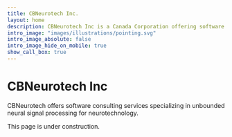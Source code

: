 ```yaml
---
title: CBNeurotech Inc.
layout: home
description: CBNeurotech Inc is a Canada Corporation offering software consulting services specializing in neurotechnology.
intro_image: "images/illustrations/pointing.svg"
intro_image_absolute: false
intro_image_hide_on_mobile: true
show_call_box: true
---
```


# CBNeurotech Inc

CBNeurotech offers software consulting services specializing in unbounded neural signal processing for neurotechnology.

This page is under construction.
